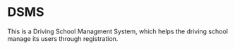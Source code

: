 # DSMS
This is a Driving School Managment System, which helps the driving school manage its users through registration.
